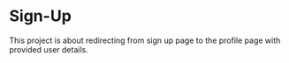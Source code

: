 # Sign-Up
 This project is about redirecting from sign up page to the profile page with provided user details.
